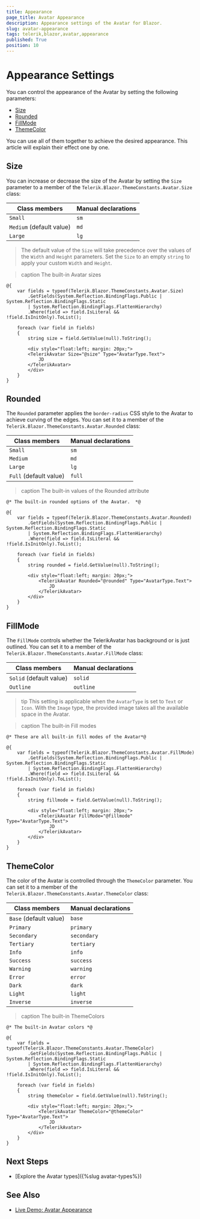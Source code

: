 ```yaml
---
title: Appearance
page_title: Avatar Appearance
description: Appearance settings of the Avatar for Blazor.
slug: avatar-appearance
tags: telerik,blazor,avatar,appearance
published: True
position: 10
---
```


# Appearance Settings

You can control the appearance of the Avatar by setting the following parameters:

* [Size](#size)
* [Rounded](#rounded)
* [FillMode](#fillmode)
* [ThemeColor](#themecolor)

You can use all of them together to achieve the desired appearance. This article will explain their effect one by one.

## Size

You can increase or decrease the size of the Avatar by setting the `Size` parameter to a member of the `Telerik.Blazor.ThemeConstants.Avatar.Size` class:

| Class members | Manual declarations |
|---------------|--------|
| `Small`   |`sm`|
| `Medium` (default value)  |`md`|
| `Large`   |`lg`|

> The default value of the `Size` will take precedence over the values of the `Width` and `Height` parameters. Set the `Size` to an empty `string` to apply your custom `Width` and `Height`.

>caption The built-in Avatar sizes

````CSHTML
@{
    var fields = typeof(Telerik.Blazor.ThemeConstants.Avatar.Size)
        .GetFields(System.Reflection.BindingFlags.Public | System.Reflection.BindingFlags.Static
        | System.Reflection.BindingFlags.FlattenHierarchy)
        .Where(field => field.IsLiteral && !field.IsInitOnly).ToList();

    foreach (var field in fields)
    {
        string size = field.GetValue(null).ToString();

        <div style="float:left; margin: 20px;">
        <TelerikAvatar Size="@size" Type="AvatarType.Text">
            JD
        </TelerikAvatar>
        </div>
    }
}
````

## Rounded

The `Rounded` parameter applies the `border-radius` CSS style to the Avatar to achieve curving of the edges. You can set it to a member of the `Telerik.Blazor.ThemeConstants.Avatar.Rounded` class:

| Class members | Manual declarations |
|------------|--------|
|`Small` |`sm`|
|`Medium`|`md`|
|`Large`|`lg`|
|`Full` (default value) |`full`|

>caption The built-in values of the Rounded attribute

````CSHTML
@* The built-in rounded options of the Avatar.  *@

@{
    var fields = typeof(Telerik.Blazor.ThemeConstants.Avatar.Rounded)
        .GetFields(System.Reflection.BindingFlags.Public | System.Reflection.BindingFlags.Static
        | System.Reflection.BindingFlags.FlattenHierarchy)
        .Where(field => field.IsLiteral && !field.IsInitOnly).ToList();

    foreach (var field in fields)
    {
        string rounded = field.GetValue(null).ToString();

        <div style="float:left; margin: 20px;">
            <TelerikAvatar Rounded="@rounded" Type="AvatarType.Text">
                JD
            </TelerikAvatar>
        </div>
    }
}
````

## FillMode

The `FillMode` controls whether the TelerikAvatar has background or is just outlined. You can set it to a member of the `Telerik.Blazor.ThemeConstants.Avatar.FillMode` class:

| Class members | Manual declarations |
|------------|--------|
|`Solid` (default value) |`solid`|
|`Outline`|`outline`|

>tip This setting is applicable when the `AvatarType` is set to `Text` or `Icon`. With the `Image` type, the provided image takes all the available space in the Avatar.

>caption The built-in Fill modes

````CSHTML
@* These are all built-in fill modes of the Avatar*@

@{
    var fields = typeof(Telerik.Blazor.ThemeConstants.Avatar.FillMode)
        .GetFields(System.Reflection.BindingFlags.Public | System.Reflection.BindingFlags.Static
        | System.Reflection.BindingFlags.FlattenHierarchy)
        .Where(field => field.IsLiteral && !field.IsInitOnly).ToList();

    foreach (var field in fields)
    {
        string fillmode = field.GetValue(null).ToString();

        <div style="float:left; margin: 20px;">
            <TelerikAvatar FillMode="@fillmode" Type="AvatarType.Text">
                JD
            </TelerikAvatar>
        </div>
    }
}
````

## ThemeColor

The color of the Avatar is controlled through the `ThemeColor` parameter. You can set it to a member of the `Telerik.Blazor.ThemeConstants.Avatar.ThemeColor` class:

| Class members | Manual declarations |
|------------|--------|
|`Base` (default value) |`base`|
|`Primary`|`primary`|
|`Secondary`|`secondary`|
|`Tertiary`|`tertiary`|
|`Info`|`info`|
|`Success`|`success`|
|`Warning`|`warning`|
|`Error`|`error`|
|`Dark`|`dark`|
|`Light`|`light`|
|`Inverse`|`inverse`|


>caption The built-in ThemeColors

````CSHTML
@* The built-in Avatar colors *@

@{
    var fields = typeof(Telerik.Blazor.ThemeConstants.Avatar.ThemeColor)
        .GetFields(System.Reflection.BindingFlags.Public | System.Reflection.BindingFlags.Static
        | System.Reflection.BindingFlags.FlattenHierarchy)
        .Where(field => field.IsLiteral && !field.IsInitOnly).ToList();

    foreach (var field in fields)
    {
        string themeColor = field.GetValue(null).ToString();

        <div style="float:left; margin: 20px;">
            <TelerikAvatar ThemeColor="@themeColor" Type="AvatarType.Text">
                JD
            </TelerikAvatar>
        </div>
    }
}
````

## Next Steps

* [Explore the Avatar types]({%slug avatar-types%})

## See Also

  * [Live Demo: Avatar Appearance](https://demos.telerik.com/blazor-ui/avatar/appearance)